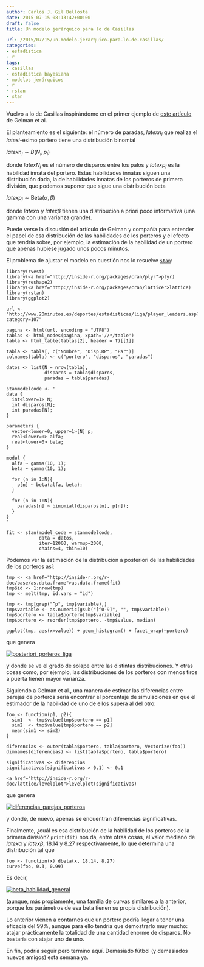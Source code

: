 ```yaml
---
author: Carlos J. Gil Bellosta
date: 2015-07-15 08:13:42+00:00
draft: false
title: Un modelo jerárquico para lo de Casillas

url: /2015/07/15/un-modelo-jerarquico-para-lo-de-casillas/
categories:
- estadística
- r
tags:
- casillas
- estadística bayesiana
- modelos jerárquicos
- r
- rstan
- stan
---
```


Vuelvo a lo de Casillas inspirándome en el primer ejemplo de [este artículo](http://www.stat.columbia.edu/~gelman/research/published/multiple2f.pdf) de Gelman et al.

El planteamiento es el siguiente: el número de paradas, $latex n_i$ que realiza el $latex i$-ésimo portero tiene una distribución binomial


$latex n_i \sim B(N_i, p_i)$


donde $latex N_i$ es el número de disparos entre los palos y $latex p_i$ es la habilidad innata del portero. Estas habilidades innatas siguen una distribución dada, la de habilidades innatas de los porteros de primera división, que podemos suponer que sigue una distribución beta


$latex p_i \sim \text{Beta}(\alpha, \beta)$


donde $latex \alpha$ y $latex \beta$ tienen una distribución a priori poco informativa (una gamma con una varianza grande).

Puede verse la discusión del artículo de Gelman y compañía para entender el papel de esa distribución de las habilidades de los porteros y el efecto que tendría sobre, por ejemplo, la estimación de la habilidad de un portero que apenas hubiese jugado unos pocos minutos.

El problema de ajustar el modelo en cuestión nos lo resuelve [`stan`](http://mc-stan.org/):








    library(rvest)
    library(<a href="http://inside-r.org/packages/cran/plyr">plyr)
    library(reshape2)
    library(<a href="http://inside-r.org/packages/cran/lattice">lattice)
    library(rstan)
    library(ggplot2)
     
    url <- "http://www.20minutos.es/deportes/estadisticas/liga/player_leaders.asp?category=107"
     
    pagina <- html(url, encoding = "UTF8")
    tablas <- html_nodes(pagina, xpath='//*/table')
    tabla <- html_table(tablas[2], header = T)[[1]]
     
    tabla <- tabla[, c("Nombre", "Disp.RP", "Par")]
    colnames(tabla) <- c("portero", "disparos", "paradas")
     
    datos <- list(N = nrow(tabla),
                  disparos = tabla$disparos,
                  paradas = tabla$paradas)
     
    stanmodelcode <- '
    data {
      int<lower=1> N;
      int disparos[N];
      int paradas[N];
    }
     
    parameters {
      vector<lower=0, upper=1>[N] p;
      real<lower=0> alfa;
      real<lower=0> beta;
    }
     
    model {
      alfa ~ gamma(10, 1);
      beta ~ gamma(10, 1);
     
      for (n in 1:N){
        p[n] ~ beta(alfa, beta);
      }
     
      for (n in 1:N){
        paradas[n] ~ binomial(disparos[n], p[n]);
      }
    }
    '
     
    fit <- stan(model_code = stanmodelcode,
                data = datos,
                iter=12000, warmup=2000,
                chains=4, thin=10)








Podemos ver la estimación de la distribución a posteriori de las habilidades de los porteros así:








    tmp <- <a href="http://inside-r.org/r-doc/base/as.data.frame">as.data.frame(fit)
    tmp$id <- 1:nrow(tmp)
    tmp <- melt(tmp, id.vars = "id")
     
    tmp <- tmp[grep("^p", tmp$variable),]
    tmp$variable <- as.numeric(gsub("[^0-9]", "", tmp$variable))
    tmp$portero <- tabla$portero[tmp$variable]
    tmp$portero <- reorder(tmp$portero, -tmp$value, median)
     
    ggplot(tmp, aes(x=value)) + geom_histogram() + facet_wrap(~portero)








que genera

[![posteriori_porteros_liga](/wp-uploads/2015/07/posteriori_porteros_liga.png)
](/wp-uploads/2015/07/posteriori_porteros_liga.png)

y donde se ve el grado de solape entre las distintas distribuciones. Y otras cosas como, por ejemplo, las distribuciones de los porteros con menos tiros a puerta tienen mayor varianza.

Siguiendo a Gelman et al., una manera de estimar las diferencias entre parejas de porteros sería encontrar el porcentaje de simulaciones en que el estimador de la habilidad de uno de ellos supera al del otro:








    foo <- function(p1, p2){
      sim1  <- tmp$value[tmp$portero == p1]
      sim2  <- tmp$value[tmp$portero == p2]
      mean(sim1 <= sim2)
    }
     
    diferencias <- outer(tabla$portero, tabla$portero, Vectorize(foo))
    dimnames(diferencias) <- list(tabla$portero, tabla$portero)
     
    significativas <- diferencias
    significativas[significativas > 0.1] <- 0.1
     
    <a href="http://inside-r.org/r-doc/lattice/levelplot">levelplot(significativas)








que genera

[![diferencias_parejas_porteros](/wp-uploads/2015/07/diferencias_parejas_porteros.png)
](/wp-uploads/2015/07/diferencias_parejas_porteros.png)

y donde, de nuevo, apenas se encuentran diferencias significativas.

Finalmente, ¿cuál es esa distribución de la habilidad de los porteros de la primera división? `print(fit)` nos da, entre otras cosas, el valor mediano de $latex \alpha$ y $latex \beta$, 18.14 y 8.27 respectivamente, lo que determina una distribución tal que








    foo <- function(x) dbeta(x, 18.14, 8.27)
    curve(foo, 0.3, 0.99)








Es decir,

[![beta_habilidad_general](/wp-uploads/2015/07/beta_habilidad_general.png)
](/wp-uploads/2015/07/beta_habilidad_general.png)

(aunque, más propiamente, una familia de curvas similares a la anterior, porque los parámetros de esa beta tienen su propia distribución).

Lo anterior vienen a contarnos que un portero podría llegar a tener una eficacia del 99%, aunque para ello tendría que demostrarlo muy mucho: atajar prácticamente la totalidad de una cantidad enorme de disparos. No bastaría con atajar uno de uno.

En fin, podría seguir pero termino aquí. Demasiado fútbol (y demasiados nuevos amigos) esta semana ya.
